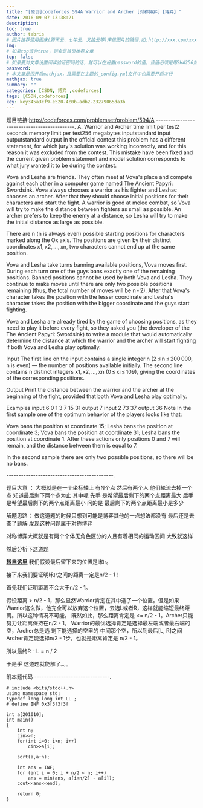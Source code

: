 ```yaml
---
title: "[原创]codeforces 594A Warrior and Archer [对称博弈]【博弈】"
date: 2016-09-07 13:38:21
description:
toc: true
author: tabris
# 图片推荐使用图床(腾讯云、七牛云、又拍云等)来做图片的路径.如:http://xxx.com/xxx.jpg
img:
# 如果top值为true，则会是首页推荐文章
top: false
# 如果要对文章设置阅读验证密码的话，就可以在设置password的值，该值必须是用SHA256加密后的密码，防止被他人识破
password:
# 本文章是否开启mathjax，且需要在主题的_config.yml文件中也需要开启才行
mathjax: true
summary: ""
categories: [CSDN, 博弈 ,codeforces]
tags: [CSDN,codeforces]
key: key345a3cf9-e520-4c0b-adb2-23279065da3b
---
```


题目链接:http://codeforces.com/problemset/problem/594/A
--------------------------------------------.
A. Warrior and Archer
time limit per test2 seconds
memory limit per test256 megabytes
inputstandard input
outputstandard output
In the official contest this problem has a different statement, for which jury's solution was working incorrectly, and for this reason it was excluded from the contest. This mistake have been fixed and the current given problem statement and model solution corresponds to what jury wanted it to be during the contest.

Vova and Lesha are friends. They often meet at Vova's place and compete against each other in a computer game named The Ancient Papyri: Swordsink. Vova always chooses a warrior as his fighter and Leshac chooses an archer. After that they should choose initial positions for their characters and start the fight. A warrior is good at melee combat, so Vova will try to make the distance between fighters as small as possible. An archer prefers to keep the enemy at a distance, so Lesha will try to make the initial distance as large as possible.

There are n (n is always even) possible starting positions for characters marked along the Ox axis. The positions are given by their distinct coordinates x1, x2, ..., xn, two characters cannot end up at the same position.

Vova and Lesha take turns banning available positions, Vova moves first. During each turn one of the guys bans exactly one of the remaining positions. Banned positions cannot be used by both Vova and Lesha. They continue to make moves until there are only two possible positions remaining (thus, the total number of moves will be n - 2). After that Vova's character takes the position with the lesser coordinate and Lesha's character takes the position with the bigger coordinate and the guys start fighting.

Vova and Lesha are already tired by the game of choosing positions, as they need to play it before every fight, so they asked you (the developer of the The Ancient Papyri: Swordsink) to write a module that would automatically determine the distance at which the warrior and the archer will start fighting if both Vova and Lesha play optimally.

Input
The first line on the input contains a single integer n (2 ≤ n ≤ 200 000, n is even) — the number of positions available initially. The second line contains n distinct integers x1, x2, ..., xn (0 ≤ xi ≤ 109), giving the coordinates of the corresponding positions.

Output
Print the distance between the warrior and the archer at the beginning of the fight, provided that both Vova and Lesha play optimally.

Examples
input
6
0 1 3 7 15 31
output
7
input
2
73 37
output
36
Note
In the first sample one of the optimum behavior of the players looks like that:

Vova bans the position at coordinate 15;
Lesha bans the position at coordinate 3;
Vova bans the position at coordinate 31;
Lesha bans the position at coordinate 1.
After these actions only positions 0 and 7 will remain, and the distance between them is equal to 7.

In the second sample there are only two possible positions, so there will be no bans.

--------------------------------------------.

题目大意 ：
大概就是在一个坐标轴上 有N个点   然后有两个人 他们轮流去掉一个点  知道最后剩下两个点为止
其中呢 先手 是希望最后剩下的两个点距离最大
后手 是希望最后剩下的两个点距离最小
问的是 最后剩下的两个点距离最小是多少


解题思路：
做这道题的时候只想到可能是博弈其他的一点想法都没有  最后还是去查了题解  发现这种问题属于对称博弈

对称博弈大概就是有两个个体无角色区分的人且有着相同的运动区间 大致就这样

然后分析下这道题

**[转自这里](http://blog.csdn.net/codebattle/article/details/49835245)**
我们假设最后留下来的位置是l和r。

接下来我们要证明l和r之间的距离一定是n/2 - 1！

首先我们证明距离不会大于n/2 - 1。

假设距离 > n/2 - 1，那么显然Warrior肯定在其中选了一个位置。但是如果Warrior这么做，他完全可以放弃这个位置，去选L或者R，这样就能缩短最终距离。所以这种情况不可能。
既然如此，那么距离肯定是 <= n/2 - 1。Archer只能努力让距离保持在n/2 - 1。
Warrior的最优选择肯定是选择最左端或者最右端的空，Archer总是选 剩下能选择的空里的 中间那个空，所以到最后[L, R]之间Archer肯定能选择n/2 - 1步，也就是距离肯定是 n/2 - 1。

所以最终R - L = n / 2


于是乎 这道题就能解了。。。

附本题代码
-------------------------------.
```
# include <bits/stdc++.h>
using namespace std;
typedef long long int LL ;
# define INF 0x3f3f3f3f

int a[201010];
int main()
{
    int n;
    cin>>n;
    for(int i=0; i<n; i++)
        cin>>a[i];

    sort(a,a+n);

    int ans = INF;
    for (int i = 0; i + n/2 < n; i++)
        ans = min(ans, a[i+n/2] - a[i]);
    cout<<ans<<endl;

    return 0;
}

```

